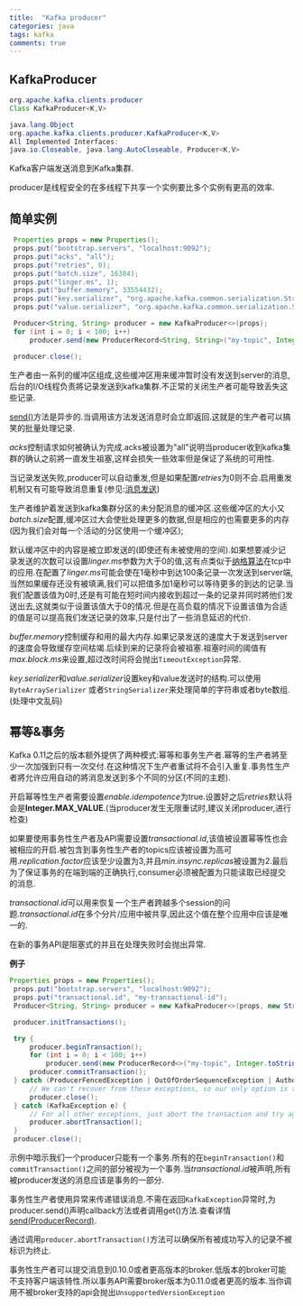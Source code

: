 ```yaml
---
title:  "Kafka producer"
categories: java
tags: kafka
comments: true
---
```


## KafkaProducer

```java
org.apache.kafka.clients.producer
Class KafkaProducer<K,V>

java.lang.Object
org.apache.kafka.clients.producer.KafkaProducer<K,V>
All Implemented Interfaces:
java.io.Closeable, java.lang.AutoCloseable, Producer<K,V>

```

Kafka客户端发送消息到Kafka集群.

producer是线程安全的在多线程下共享一个实例要比多个实例有更高的效率.

<!-- more -->

## 简单实例

```java
 Properties props = new Properties();
 props.put("bootstrap.servers", "localhost:9092");
 props.put("acks", "all");
 props.put("retries", 0);
 props.put("batch.size", 16384);
 props.put("linger.ms", 1);
 props.put("buffer.memory", 33554432);
 props.put("key.serializer", "org.apache.kafka.common.serialization.StringSerializer");
 props.put("value.serializer", "org.apache.kafka.common.serialization.StringSerializer");

 Producer<String, String> producer = new KafkaProducer<>(props);
 for (int i = 0; i < 100; i++)
     producer.send(new ProducerRecord<String, String>("my-topic", Integer.toString(i), Integer.toString(i)));

 producer.close();
```

生产者由一系列的缓冲区组成,这些缓冲区用来缓冲暂时没有发送到server的消息,后台的I/O线程负责將记录发送到kafka集群.不正常的关闭生产者可能导致丢失这些记录.

[send()](http://kafka.apache.org/10/javadoc/org/apache/kafka/clients/producer/KafkaProducer.html#send-org.apache.kafka.clients.producer.ProducerRecord-)方法是异步的.当调用该方法发送消息时会立即返回.这就是的生产者可以搞笑的批量处理记录.

*acks*控制请求如何被确认为完成.acks被设置为"all"说明当producer收到kafka集群的确认之前將一直发生祖塞,这样会损失一些效率但是保证了系统的可用性.

当记录发送失败,producer可以自动重发,但是如果配置*retries*为0则不会.启用重发机制又有可能导致消息重复(参见:[消息发送](http://kafka.apache.org/documentation.html#semantics))

生产者维护着发送到kafka集群分区的未分配消息的缓冲区.这些缓冲区的大小又*batch.size*配置,缓冲区过大会使批处理更多的数据,但是相应的也需要更多的内存(因为我们会对每一个活动的分区使用一个缓冲区);

默认缓冲区中的内容是被立即发送的(即使还有未被使用的空间).如果想要减少记录发送的次数可以设置*linger.ms*参数为大于0的值,这有点类似于[纳格算法](https://zh.wikipedia.org/wiki/%E7%B4%8D%E6%A0%BC%E7%AE%97%E6%B3%95)在tcp中的应用.在配置了*linger.ms*可能会使在1毫秒中到达100条记录一次发送到server端,当然如果缓存还没有被填满,我们可以把值多加1毫秒可以等待更多的到达的记录.当我们配置该值为0时,还是有可能在短时间内接收到超过一条的记录并同时將他们发送出去,这就类似于设置该值大于0的情况.但是在高负载的情况下设置该值为合适的值是可以提高我们发送记录的效率,只是付出了一些消息延迟的代价.

*buffer.memory*控制缓存和用的最大内存.如果记录发送的速度大于发送到server的速度会导致缓存空间枯竭.后续到来的记录将会被祖塞.祖塞时间的阈值有*max.block.ms*来设置,超过改时间将会抛出`TimeoutException`异常.

*key.serializer*和*value.serializer*设置key和value发送时的结构.可以使用`ByteArraySerializer` 或者`StringSerializer`来处理简单的字符串或者byte数组.(处理中文乱码)

## 幂等&事务
Kafka 0.11之后的版本额外提供了两种模式:幂等和事务生产者.幂等的生产者將至少一次加强到只有一次交付.在这种情况下生产者重试将不会引入重复.事务性生产者將允许应用自动的將消息发送到多个不同的分区(不同的主题).

开启幂等性生产者需要设置*enable.idempotence*为true.设置好之后*retries*默认将会是**Integer.MAX_VALUE**.(当producer发生无限重试时,建议关闭producer,进行检查)

如果要使用事务性生产者及API需要设置*transactional.id*,该值被设置幂等性也会被相应的开启.被包含到事务性生产者的topics应该被设置为高可用.*replication.factor*应该至少设置为3,并且*min.insync.replicas*被设置为2.最后为了保证事务的在端到端的正确执行,consumer必须被配置为只能读取已经提交的消息.

*transactional.id*可以用来恢复一个生产者跨越多个session的问题.*transactional.id*在多个分片/应用中被共享,因此这个值在整个应用中应该是唯一的.

在新的事务API是阻塞式的并且在处理失败时会抛出异常.

**例子**

```java
Properties props = new Properties();
 props.put("bootstrap.servers", "localhost:9092");
 props.put("transactional.id", "my-transactional-id");
 Producer<String, String> producer = new KafkaProducer<>(props, new StringSerializer(), new StringSerializer());

 producer.initTransactions();

 try {
     producer.beginTransaction();
     for (int i = 0; i < 100; i++)
         producer.send(new ProducerRecord<>("my-topic", Integer.toString(i), Integer.toString(i)));
     producer.commitTransaction();
 } catch (ProducerFencedException | OutOfOrderSequenceException | AuthorizationException e) {
     // We can't recover from these exceptions, so our only option is to close the producer and exit.
     producer.close();
 } catch (KafkaException e) {
     // For all other exceptions, just abort the transaction and try again.
     producer.abortTransaction();
 }
 producer.close();

```

示例中暗示我们一个producer只能有一个事务.所有的在`beginTransaction()`和`commitTransaction()`之间的部分被视为一个事务.当*transactional.id*被声明,所有被producer发送的消息应该是事务的一部分.

事务性生产者使用异常来传递错误消息.不需在返回`KafkaException`异常时,为producer.send()声明callback方法或者调用get()方法.查看详情[send(ProducerRecord)](http://kafka.apache.org/10/javadoc/org/apache/kafka/clients/producer/KafkaProducer.html#send-org.apache.kafka.clients.producer.ProducerRecord-).

通过调用`producer.abortTransaction()`方法可以确保所有被成功写入的记录不被标识为终止.

事务性生产者可以提交消息到0.10.0或者更高版本的broker.低版本的broker可能不支持客户端该特性.所以事务API需要broker版本为0.11.0或者更高的版本.当你调用不被broker支持的api会抛出`UnsupportedVersionException`


